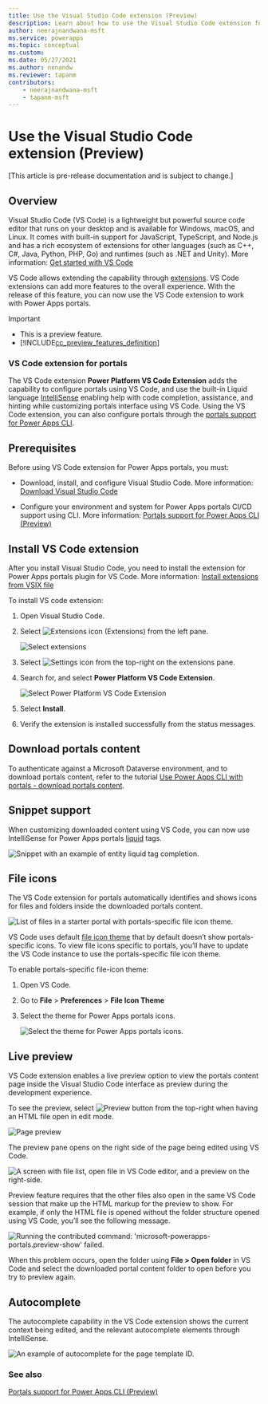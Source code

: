 ```yaml
---
title: Use the Visual Studio Code extension (Preview)
description: Learn about how to use the Visual Studio Code extension for portals and integrate with Power Apps CLI for CI/CD.
author: neerajnandwana-msft
ms.service: powerapps
ms.topic: conceptual
ms.custom: 
ms.date: 05/27/2021
ms.author: nenandw
ms.reviewer: tapanm
contributors:
    - neerajnandwana-msft
    - tapanm-msft
---
```


# Use the Visual Studio Code extension (Preview)

[This article is pre-release documentation and is subject to change.]

## Overview

Visual Studio Code (VS Code) is a lightweight but powerful source code editor that runs on your desktop and is available for Windows, macOS, and Linux. It
comes with built-in support for JavaScript, TypeScript, and Node.js and has a
rich ecosystem of extensions for other languages (such as C++, C\#, Java,
Python, PHP, Go) and runtimes (such as .NET and Unity). More information: [Get
started with VS Code](https://code.visualstudio.com/docs/getstarted/introvideos)

VS Code allows extending the capability through
[extensions](https://code.visualstudio.com/docs/introvideos/extend). VS Code
extensions can add more features to the overall experience. With the release of
this feature, you can now use the VS Code extension to work with Power Apps
portals.

> [!IMPORTANT]
> - This is a preview feature.
> - [!INCLUDE[cc_preview_features_definition](../../includes/cc-preview-features-definition.md)]

### VS Code extension for portals

The VS Code extension **Power Platform VS Code Extension** adds the capability to configure portals using
VS Code, and use the built-in Liquid language
[IntelliSense](https://code.visualstudio.com/docs/editor/intellisense) enabling
help with code completion, assistance, and hinting while customizing portals
interface using VS Code. Using the VS Code extension, you can also configure portals through the [portals
support for Power Apps CLI](power-apps-cli.md).

## Prerequisites

Before using VS Code extension for Power Apps portals, you must:

-   Download, install, and configure Visual Studio Code. More information:
    [Download Visual Studio Code](https://code.visualstudio.com/Download)

-   Configure your environment and system for Power Apps portals CI/CD support
    using CLI. More information: [Portals support for Power Apps CLI (Preview)](power-apps-cli.md)

## Install VS Code extension

After you install Visual Studio Code, you need to install the extension for
Power Apps portals plugin for VS Code. More information: [Install extensions
from VSIX
file](https://code.visualstudio.com/docs/editor/extension-gallery#_install-from-a-vsix)

To install VS code extension:

1.  Open Visual Studio Code.

2.  Select ![Extensions icon](media/vs-code-extension/extensions-symbol.png "Extensions icon") (Extensions) from the left pane.

    ![Select extensions](media/vs-code-extension/extensions.png "Select extensions")

3.  Select ![Settings icon](media/vs-code-extension/settings-symbol.png "Settings icon") from the top-right on the extensions pane.

4.  Search for, and select **Power Platform VS Code Extension**.

    ![Select Power Platform VS Code Extension](media/vs-code-extension/vs-code-extension.png "Select Power Platform VS Code Extension")

5.  Select **Install**.

6.  Verify the extension is installed successfully from the status messages.

## Download portals content

To authenticate against a Microsoft Dataverse environment, and to download
portals content, refer to the tutorial [Use Power Apps CLI with portals - download portals content](power-apps-cli-tutorial.md#step-3-download-portals-content).

## Snippet support

When customizing downloaded content using VS Code, you can now use IntelliSense
for Power Apps portals
[liquid](liquid/liquid-tags.md)
tags.

![Snippet with an example of entity liquid tag completion.](media/vs-code-extension/liquid-tag-completion.png "Snippet with an example of entity liquid tag completio")

## File icons

The VS Code extension for portals automatically identifies and shows icons for
files and folders inside the downloaded portals content.

![List of files in a starter portal with portals-specific file icon theme.](media/vs-code-extension/file-icons.png "List of files in a starter portal with portals-specific file icon theme")

VS Code uses default [file icon
theme](https://code.visualstudio.com/docs/getstarted/themes#_file-icon-themes)
that by default doesn’t show portals-specific icons. To view file icons specific
to portals, you’ll have to update the VS Code instance to use the
portals-specific file icon theme.

To enable portals-specific file-icon theme:

1.  Open VS Code.

2.  Go to **File** > **Preferences** > **File Icon Theme**

3.  Select the theme for Power Apps portals icons.

    ![Select the theme for Power Apps portals icons.](media/vs-code-extension/select-theme-icons.png "Select the theme for Power Apps portals icons")

## Live preview

VS Code extension enables a live preview option to view the portals content page
inside the Visual Studio Code interface as preview during the development
experience.

To see the preview, select ![Preview button](media/vs-code-extension/preview-symbol.png "Preview button") from the top-right when having an HTML file open in edit mode.

![Page preview](media/vs-code-extension/page-preview.png "Page preview")

The preview pane opens on the right side of the page being edited using VS Code.

![A screen with file list, open file in VS Code editor, and a preview on the right-side.](media/vs-code-extension/preview-studio.png "A screen with file list, open file in VS Code editor, and a preview on the right-side")

Preview feature requires that the other files also open in the same VS Code
session that make up the HTML markup for the preview to show. For example, if
only the HTML file is opened without the folder structure opened using VS Code,
you’ll see the following message.

![Running the contributed command: 'microsoft-powerapps-portals.preview-show' failed.](media/vs-code-extension/preview-failed.png "Error - Running the contributed command: 'microsoft-powerapps-portals.preview-show' failed")

When this problem occurs, open the folder using **File > Open folder** in VS Code and
select the downloaded portal content folder to open before you try to preview
again.

## Autocomplete

The autocomplete capability in the VS Code extension shows the current context
being edited, and the relevant autocomplete elements through IntelliSense.

![An example of autocomplete for the page template ID.](media/vs-code-extension/auto-complete.png "An example of autocomplete for the page template ID")

### See also

[Portals support for Power Apps CLI (Preview)](power-apps-cli.md)

